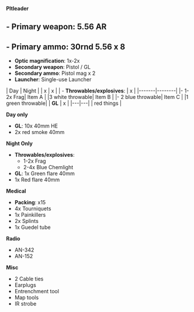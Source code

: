 **Pltleader**

## - **Primary weapon**: 5.56 AR
## - **Primary ammo**: 30rnd 5.56 x 8
- **Optic magnification**: 1x-2x
- **Secondary weapon**: Pistol / GL
- **Secondary ammo**: Pistol mag x 2
- **Launcher**: Single-use Launcher



| Day | Night |
| x | x |
| - **Throwables/explosives**: | x |
|-------|--------|
|- 1-2x Frag| Item A   |
|3 white throwable| Item B   |
|- 2 blue throwable| Item C   |
|1 green throwable|
| **GL** | x |
|---|---|
| red things |


**Day only**



  

- **GL**: 10x 40mm HE
- 2x red smoke 40mm

**Night Only**

- **Throwables/explosives**:
  - 1-2x Frag
  - 2-4x Blue Chemlight
- **GL**: 1x Green flare 40mm
- 1x Red flare 40mm

**Medical**

- **Packing**: x15
- 4x Tourniquets
- 1x Painkillers
- 2x Splints
- 1x Guedel tube

**Radio**

- AN-342
- AN-152

**Misc**

- 2 Cable ties
- Earplugs
- Entrenchment tool
- Map tools
- IR strobe
